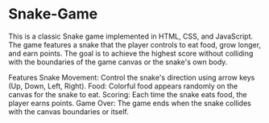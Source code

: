 # Snake-Game
This is a classic Snake game implemented in HTML, CSS, and JavaScript. The game features a snake that the player controls to eat food, grow longer, and earn points. The goal is to achieve the highest score without colliding with the boundaries of the game canvas or the snake's own body.

Features
Snake Movement: Control the snake's direction using arrow keys (Up, Down, Left, Right).
Food: Colorful food appears randomly on the canvas for the snake to eat.
Scoring: Each time the snake eats food, the player earns points.
Game Over: The game ends when the snake collides with the canvas boundaries or itself.
